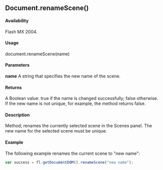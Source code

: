 ## Document.renameScene()

#### Availability

Flash MX 2004.

#### Usage

document.renameScene(name)

#### Parameters

**name** A string that specifies the new name of the scene.

#### Returns

A Boolean value: true if the name is changed successfully; false otherwise. If the new name is not unique, for example, the method returns false.

#### Description

Method; renames the currently selected scene in the Scenes panel. The new name for the selected scene must be unique.

#### Example

The following example renames the current scene to "new name":

```javascript
var success = fl.getDocumentDOM().renameScene("new name");
```

